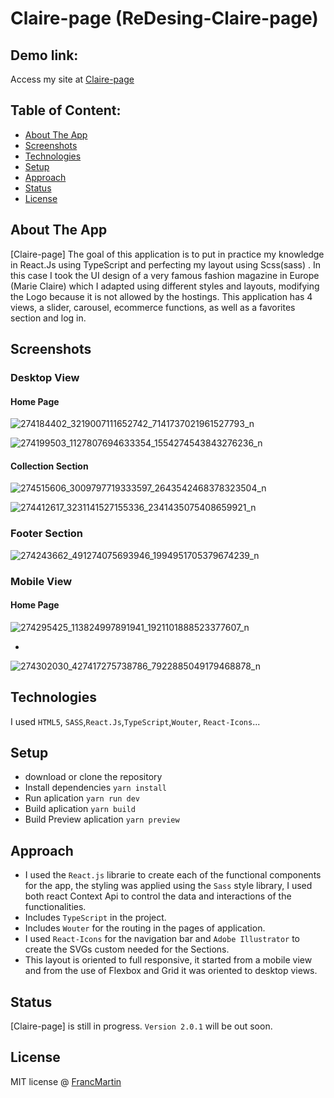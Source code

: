 # Claire-page (ReDesing-Claire-page)

## Demo link:

Access my site at [Claire-page](https://claire-page.netlify.app/)

## Table of Content:

- [About The App](#about-the-app)
- [Screenshots](#screenshots)
- [Technologies](#technologies)
- [Setup](#setup)
- [Approach](#approach)
- [Status](#status)
- [License](#license)

## About The App

[Claire-page] The goal of this application is to put in practice my knowledge in React.Js using TypeScript and perfecting my layout using Scss(sass) .
In this case I took the UI design of a very famous fashion magazine in Europe (Marie Claire) which I adapted using different styles and layouts, modifying the Logo because it is not allowed by the hostings. 
This application has 4 views, a slider, carousel, ecommerce functions, as well as a favorites section and log in.

## Screenshots
### Desktop View

#### Home Page

![274184402_3219007111652742_7141737021961527793_n](https://user-images.githubusercontent.com/96245472/199120028-a3e12e66-7481-4f4a-90f9-9112145f9e4a.jpg)

![274199503_1127807694633354_1554274543843276236_n](https://user-images.githubusercontent.com/96245472/199120070-2e09c458-3eac-46c1-a8eb-41fff0c5f9f7.jpg)

#### Collection Section 

![274515606_3009797719333597_2643542468378323504_n](https://user-images.githubusercontent.com/96245472/199120145-c07600f5-8fbf-49e2-9188-2f1cfb24ff78.jpg)

![274412617_3231141527155336_2341435075408659921_n](https://user-images.githubusercontent.com/96245472/199120147-5a5029a8-a42f-41d9-8439-17d79929e6fd.jpg)

### Footer Section

![274243662_491274075693946_1994951705379674239_n](https://user-images.githubusercontent.com/96245472/199120224-e9959c88-54ac-4285-89f1-ea1c89a4174f.jpg)


### Mobile View

#### Home Page

![274295425_113824997891941_1921101888523377607_n](https://user-images.githubusercontent.com/96245472/199119653-38d11037-3956-49e3-80ae-ff4ec599485b.jpg)

-

![274302030_427417275738786_7922885049179468878_n](https://user-images.githubusercontent.com/96245472/199119673-d5eedfc8-a6e1-4ad0-b33e-d233b0f839df.jpg)

## Technologies

I used `HTML5`, `SASS`,`React.Js`,`TypeScript`,`Wouter`, `React-Icons`...

## Setup

- download or clone the repository
- Install dependencies `yarn install`
- Run aplication `yarn run dev`
- Build aplication `yarn build`
- Build Preview aplication `yarn preview`

## Approach

- I used the `React.js` librarie to create each of the functional components for the app, the styling was applied using the `Sass` style library, I used both react Context Api to control the data and interactions of the functionalities. 
- Includes `TypeScript` in the project.
- Includes `Wouter` for the routing in the pages of application.
- I used `React-Icons` for the navigation bar and  `Adobe Illustrator`  to create the SVGs custom needed for the Sections.
- This layout is oriented to full responsive, it started from a mobile view and from the use of Flexbox and Grid it was oriented to desktop views. 

## Status

[Claire-page] is still in progress. `Version 2.0.1` will be out soon.

## License

MIT license @ [FrancMartin](https://franc-martin-portfolio.netlify.app/)
